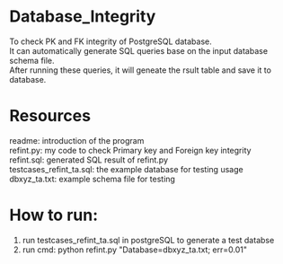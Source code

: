 # Database_Integrity
To check PK and FK integrity of PostgreSQL database.     
It can automatically generate SQL queries base on the input database schema file.     
After running these queries, it will geneate the rsult table and save it to database.     

# Resources
readme: introduction of the program     
refint.py: my code to check Primary key and Foreign key integrity       
refint.sql: generated SQL result of refint.py     
testcases_refint_ta.sql: the example database for testing usage     
dbxyz_ta.txt: example schema file for testing     

# How to run:
1) run testcases_refint_ta.sql in postgreSQL to generate a test databse    
2) run cmd: python refint.py "Database=dbxyz_ta.txt; err=0.01"     

